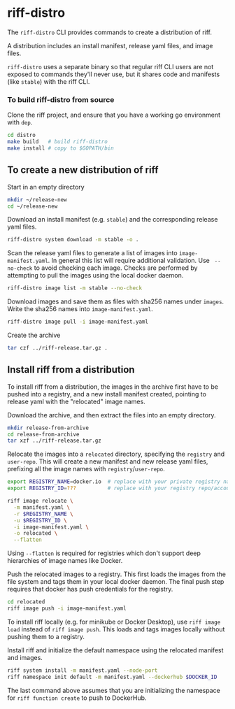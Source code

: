 # riff-distro

The `riff-distro` CLI provides commands to create a distribution of riff.

A distribution includes an install manifest, release yaml files, and image files.

`riff-distro` uses a separate binary so that regular riff CLI users are not exposed to commands they'll never use, but it shares code and manifests (like `stable`) with the riff CLI.

### To build riff-distro from source

Clone the riff project, and ensure that you have a working go environment with `dep`.

```sh
cd distro
make build   # build riff-distro
make install # copy to $GOPATH/bin
```

## To create a new distribution of riff

Start in an empty directory
```sh
mkdir ~/release-new
cd ~/release-new
```

Download an install manifest (e.g. `stable`) and the corresponding release yaml files.
```sh
riff-distro system download -m stable -o .
```

Scan the release yaml files to generate a list of images into `image-manifest.yaml`.  In general this list will require additional validation. Use ` --no-check` to avoid checking each image. Checks are performed by attempting to pull the images using the local docker daemon.
```sh
riff-distro image list -m stable --no-check
```

Download images and save them as files with sha256 names under `images`.  
Write the sha256 names into `image-manifest.yaml`.
```sh
riff-distro image pull -i image-manifest.yaml
```

Create the archive
```sh
tar czf ../riff-release.tar.gz .
```

## Install riff from a distribution

To install riff from a distribution, the images in the archive first have to be pushed into a registry, and a new install manifest created, pointing to release yaml with the "relocated" image names.

Download the archive, and then extract the files into an empty directory.
```sh
mkdir release-from-archive
cd release-from-archive
tar xzf ../riff-release.tar.gz
```

Relocate the images into a `relocated` directory, specifying the `registry` and `user-repo`. This will create a new manifest and new release yaml files, prefixing all the image names with `registry`/`user-repo`.

```sh
export REGISTRY_NAME=docker.io  # replace with your private registry name
export REGISTRY_ID=???          # replace with your registry repo/account

riff image relocate \
  -m manifest.yaml \
  -r $REGISTRY_NAME \
  -u $REGISTRY_ID \
  -i image-manifest.yaml \
  -o relocated \
  --flatten
```

Using `--flatten` is required for registries which don't support deep hierarchies of image names like Docker.

Push the relocated images to a registry. This first loads the images from the file system and tags them in your local docker daemon.
The final push step requires that docker has push credentials for the registry.
```sh
cd relocated
riff image push -i image-manifest.yaml
```

To install riff locally (e.g. for minikube or Docker Desktop), use `riff image load` instead of `riff image push`.
This loads and tags images locally without pushing them to a registry.

Install riff and initialize the default namespace using the relocated manifest and images.
```sh
riff system install -m manifest.yaml --node-port
riff namespace init default -m manifest.yaml --dockerhub $DOCKER_ID
```
The last command above assumes that you are initializing the namespace for `riff function create` to push to DockerHub.